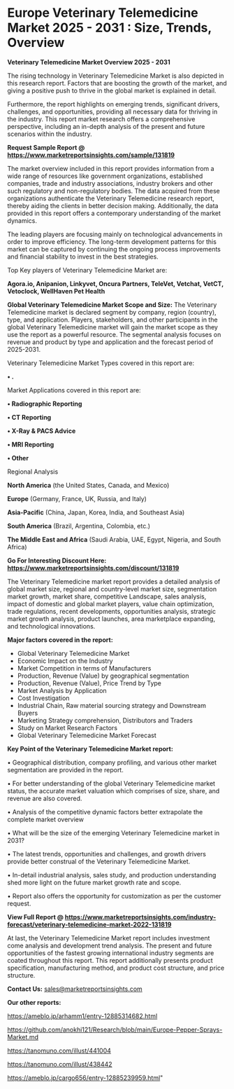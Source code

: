  # Europe Veterinary Telemedicine Market 2025 - 2031 : Size, Trends, Overview

<Strong> Veterinary Telemedicine Market Overview 2025 - 2031</strong>

The rising technology in Veterinary Telemedicine Market is also depicted in this research report. Factors that are boosting the growth of the market, and giving a positive push to thrive in the global market is explained in detail.

Furthermore, the report highlights on emerging trends, significant drivers, challenges, and opportunities, providing all necessary data for thriving in the industry. This report market research offers a comprehensive perspective, including an in-depth analysis of the present and future scenarios within the industry.

<strong>Request Sample Report @ <a href=https://www.marketreportsinsights.com/sample/131819>https://www.marketreportsinsights.com/sample/131819</a></strong>

The market overview included in this report provides information from a wide range of resources like government organizations, established companies, trade and industry associations, industry brokers and other such regulatory and non-regulatory bodies. The data acquired from these organizations authenticate the Veterinary Telemedicine research report, thereby aiding the clients in better decision making. Additionally, the data provided in this report offers a contemporary understanding of the market dynamics.

The leading players are focusing mainly on technological advancements in order to improve efficiency. The long-term development patterns for this market can be captured by continuing the ongoing process improvements and financial stability to invest in the best strategies.

Top Key players of Veterinary Telemedicine Market are:

<strong>Agora.io, Anipanion, Linkyvet, Oncura Partners, TeleVet, Vetchat, VetCT, Vetoclock, WellHaven Pet Health</strong>

<strong><b>Global Veterinary Telemedicine Market Scope and Size:</b></strong>
The Veterinary Telemedicine market is declared segment by company, region (country), type, and application. Players, stakeholders, and other participants in the global Veterinary Telemedicine market will gain the market scope as they use the report as a powerful resource. The segmental analysis focuses on revenue and product by type and application and the forecast period of 2025-2031.

Veterinary Telemedicine Market Types covered in this report are:

<strong>• .</strong>

Market Applications covered in this report are:

<strong>• Radiographic Reporting

• CT Reporting

• X-Ray & PACS Advice

• MRI Reporting

• Other</strong> 

Regional Analysis

<strong>North America</strong> (the United States, Canada, and Mexico)

<strong>Europe</strong> (Germany, France, UK, Russia, and Italy)

<strong>Asia-Pacific</strong> (China, Japan, Korea, India, and Southeast Asia)

<strong>South America</strong> (Brazil, Argentina, Colombia, etc.)

<strong>The Middle East and Africa</strong> (Saudi Arabia, UAE, Egypt, Nigeria, and South Africa)

<strong>Go For Interesting Discount Here: <a href=https://www.marketreportsinsights.com/discount/131819>https://www.marketreportsinsights.com/discount/131819</a></strong>

The Veterinary Telemedicine market report provides a detailed analysis of global market size, regional and country-level market size, segmentation market growth, market share, competitive Landscape, sales analysis, impact of domestic and global market players, value chain optimization, trade regulations, recent developments, opportunities analysis, strategic market growth analysis, product launches, area marketplace expanding, and technological innovations.

<strong><b>Major factors covered in the report:</b></strong>
<ul>
  <li>Global Veterinary Telemedicine Market </li>
  <li>Economic Impact on the Industry</li>
  <li>Market Competition in terms of Manufacturers</li>
  <li>Production, Revenue (Value) by geographical segmentation</li>
  <li>Production, Revenue (Value), Price Trend by Type</li>
  <li>Market Analysis by Application</li>
  <li>Cost Investigation</li>
  <li>Industrial Chain, Raw material sourcing strategy and Downstream Buyers</li>
  <li>Marketing Strategy comprehension, Distributors and Traders</li>
  <li>Study on Market Research Factors</li>
  <li>Global Veterinary Telemedicine Market Forecast</li>
</ul>

<strong><b>Key Point of the Veterinary Telemedicine Market report:</b></strong>

• Geographical distribution, company profiling, and various other market segmentation are provided in the report.

• For better understanding of the global Veterinary Telemedicine market status, the accurate market valuation which comprises of size, share, and revenue are also covered.

• Analysis of the competitive dynamic factors better extrapolate the complete market overview

• What will be the size of the emerging Veterinary Telemedicine market in 2031?

• The latest trends, opportunities and challenges, and growth drivers provide better construal of the Veterinary Telemedicine Market.

• In-detail industrial analysis, sales study, and production understanding shed more light on the future market growth rate and scope.

• Report also offers the opportunity for customization as per the customer request.

<strong><b>View Full Report @ <a href=https://www.marketreportsinsights.com/industry-forecast/veterinary-telemedicine-market-2022-131819>https://www.marketreportsinsights.com/industry-forecast/veterinary-telemedicine-market-2022-131819</a></b></strong>


At last, the Veterinary Telemedicine Market report includes investment come analysis and development trend analysis. The present and future opportunities of the fastest growing international industry segments are coated throughout this report. This report additionally presents product specification, manufacturing method, and product cost structure, and price structure.

<strong>Contact Us:</strong>
sales@marketreportsinsights.com

<strong>Our other reports:</strong>

<a href=https://ameblo.jp/arhamm1/entry-12885314682.html>https://ameblo.jp/arhamm1/entry-12885314682.html</a>

<a href=https://github.com/anokhi121/Research/blob/main/Europe-Pepper-Sprays-Market.md>https://github.com/anokhi121/Research/blob/main/Europe-Pepper-Sprays-Market.md</a>

<a href=https://tanomuno.com/illust/441004>https://tanomuno.com/illust/441004</a>

<a href=https://tanomuno.com/illust/438442>https://tanomuno.com/illust/438442</a>

<a href=https://ameblo.jp/cargo656/entry-12885239959.html>https://ameblo.jp/cargo656/entry-12885239959.html</a>"

